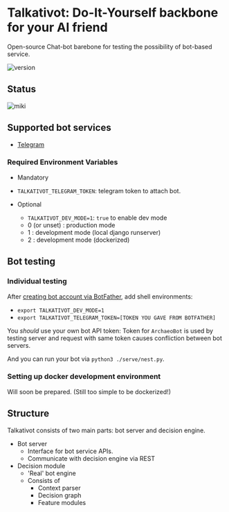 Talkativot: Do-It-Yourself backbone for your AI friend
======================================================

Open-source Chat-bot barebone for testing the possibility of bot-based service.

![version](https://img.shields.io/badge/version-0.1a-red.svg)

## Status

![miki](https://img.shields.io/badge/codename-miki-red.svg)

## Supported bot services
 * [Telegram](https://telegram.org)

### Required Environment Variables

 * Mandatory
  * `TALKATIVOT_TELEGRAM_TOKEN`: telegram token to attach bot.

 * Optional
   * `TALKATIVOT_DEV_MODE=1`: `true` to enable dev mode
    * 0 (or unset) : production mode
    * 1 : development mode (local django runserver)
    * 2 : development mode (dockerized)

## Bot testing

### Individual testing
After [creating bot account via BotFather](https://telegram.me/BotFather), add shell environments:

 * `export TALKATIVOT_DEV_MODE=1`
 * `export TALKATIVOT_TELEGRAM_TOKEN=[TOKEN YOU GAVE FROM BOTFATHER]`

You *should* use your own bot API token: Token for `ArchaeoBot` is used by testing server and request with same token causes confliction between bot servers.

And you can run your bot via `python3 ./serve/nest.py`.

### Setting up docker development environment

Will soon be prepared. (Still too simple to be dockerized!)

## Structure

Talkativot consists of two main parts: bot server and decision engine.

 * Bot server
   * Interface for bot service APIs.
   * Communicate with decision engine via REST
 * Decision module
   * 'Real' bot engine
   * Consists of
     * Context parser
     * Decision graph
     * Feature modules

